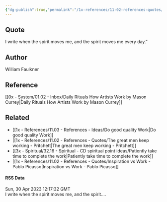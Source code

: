 ```yaml
---
{"dg-publish":true,"permalink":"/1x-references/11-02-references-quotes/i-write-when-the-spirit-moves-me-william-faulkner/","title":"structure note","dgShowBacklinks":false}
---
```



## Quote
I write when the spirit moves me, and the spirit moves me every day.”

## Author
William Faulkner

## Reference
[[0x - System/01.02 - Inbox/Daily Rituals How Artists Work by Mason Currey\|Daily Rituals How Artists Work by Mason Currey]]

## Related
- [[1x - References/11.03 - References - Ideas/Do good quality Work\|Do good quality Work]]
- [[1x - References/11.02 - References - Quotes/The great men keep working - Pritchett\|The great men keep working - Pritchett]]
- [[3x - Spiritual/32.16 - Spiritual - CD spiritual point ideas/Patiently take time to complete the work\|Patiently take time to complete the work]]
- [[1x - References/11.02 - References - Quotes/Inspiration vs Work - Pablo Picasso\|Inspiration vs Work - Pablo Picasso]]

#### RSS Data
<div class='date'>Sun, 30 Apr 2023 12:17:32 GMT</div>
<div class='description'> I write when the spirit moves me, and the spirit.... </div>
